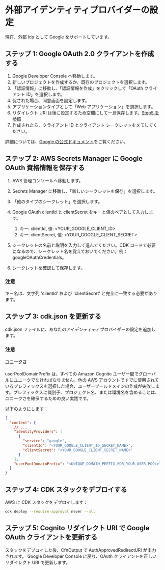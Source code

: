 # 外部アイデンティティプロバイダーの設定

現在、外部 Idp として Google をサポートしています。

## ステップ 1: Google OAuth 2.0 クライアントを作成する

1. Google Developer Console へ移動します。
2. 新しいプロジェクトを作成するか、既存のプロジェクトを選択します。
3. 「認証情報」に移動し、「認証情報を作成」をクリックして「OAuth クライアント ID」を選択します。
4. 促された場合、同意画面を設定します。
5. アプリケーションタイプとして「Web アプリケーション」を選択します。
6. リダイレクト URI は後に設定するため空欄にして一旦保存します。[Step5 を参照](#ステップ-5-cognito-リダイレクト-uri-で-google-oauth-クライアントを更新する)
7. 作成されたら、クライアント ID とクライアント シークレットをメモしてください。

詳細については、[Google の公式ドキュメント](https://support.google.com/cloud/answer/6158849?hl=ja)をご覧ください。

## ステップ 2: AWS Secrets Manager に Google OAuth 資格情報を保存する

1. AWS 管理コンソールへ移動します。
2. Secrets Manager に移動し、「新しいシークレットを保存」を選択します。
3. 「他のタイプのシークレット」を選択します。
4. Google OAuth clientId と clientSecret をキーと値のペアとして入力します。

   1. キー: clientId, 値: <YOUR_GOOGLE_CLIENT_ID>
   2. キー: clientSecret, 値: <YOUR_GOOGLE_CLIENT_SECRET>

5. シークレットの名前と説明を入力して進んでください。CDK コードで必要になるので、シークレット名を覚えておいてください。例：googleOAuthCredentials。
6. シークレットを確認して保存します。

### 注意

キー名は、文字列 'clientId' および 'clientSecret' と完全に一致する必要があります。

## ステップ 3: cdk.json を更新する

cdk.json ファイルに、あなたのアイデンティティプロバイダーの設定を追加します。

### 注意

#### ユニークさ

userPoolDomainPrefix は、すべての Amazon Cognito ユーザー間でグローバルにユニークでなければなりません。他の AWS アカウントですでに使用されているプレフィックスを選択した場合、ユーザープールドメインの作成が失敗します。プレフィックスに識別子、プロジェクト名、または環境名を含めることは、ユニークさを確保するための良い実践です。

以下のようにします：

```json
{
  "context": {
    // ...
    "identityProviders": [
      {
        "service": "google",
        "clientId": "<YOUR_GOOGLE_CLIENT_ID_SECRET_NAME>",
        "clientSecret": "<YOUR_GOOGLE_CLIENT_SECRET_NAME>"
      }
    ],
    "userPoolDomainPrefix": "<UNIQUE_DOMAIN_PREFIX_FOR_YOUR_USER_POOL>"
  }
}
```

## ステップ 4: CDK スタックをデプロイする

AWS に CDK スタックをデプロイします：

```sh
cdk deploy --require-approval never --all
```

## ステップ 5: Cognito リダイレクト URI で Google OAuth クライアントを更新する

スタックをデプロイした後、CfnOutput で AuthApprovedRedirectURI が出力されます。
Google Developer Console に戻り、OAuth クライアントを正しいリダイレクト URI で更新します。
